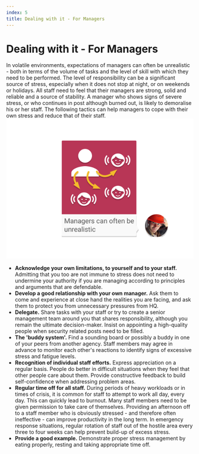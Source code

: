 ```yaml
---
index: 5
title: Dealing with it - For Managers
---
```

# Dealing with it - For Managers

In volatile environments, expectations of managers can often be unrealistic - both in terms of the volume of tasks and the level of skill with which they need to be performed. The level of responsibility can be a significant source of stress, especially when it does not stop at night, or on weekends or holidays. All staff need to feel that their managers are strong, solid and reliable and a source of stability. A manager who shows signs of severe stress, or who continues in post although burned out, is likely to demoralise his or her staff. The following tactics can help managers to cope with their own stress and reduce that of their staff.
![image](stress2.png)

*   **Acknowledge your own limitations, to yourself and to your staff.** Admitting that you too are not immune to stress does not need to undermine your authority if you are managing according to principles and arguments that are defendable.
*   **Develop a good relationship with your own manager.** Ask them to come and experience at close hand the realities you are facing, and ask them to protect you from unnecessary pressures from HQ.
*   **Delegate.** Share tasks with your staff or try to create a senior management team around you that shares responsibility, although you remain the ultimate decision-maker. Insist on appointing a high-quality people when security related posts need to be filled.
*   **The 'buddy system'.** Find a sounding board or possibly a buddy in one of your peers from another agency. Staff members may agree in advance to monitor each other's reactions to identify signs of excessive stress and fatigue levels.
*   **Recognition of individual staff efforts.** Express appreciation on a regular basis. People do better in difficult situations when they feel that other people care about them. Provide constructive feedback to build self-confidence when addressing problem areas.
*   **Regular time off for all staff.** During periods of heavy workloads or in times of crisis, it is common for staff to attempt to work all day, every day. This can quickly lead to burnout. Many staff members need to be given permission to take care of themselves. Providing an afternoon off to a staff member who is obviously stressed - and therefore often ineffective - can improve productivity in the long term. In emergency response situations, regular rotation of staff out of the hostile area every three to four weeks can help prevent build-up of excess stress.
*   **Provide a good example.** Demonstrate proper stress management by eating properly, resting and taking appropriate time off.